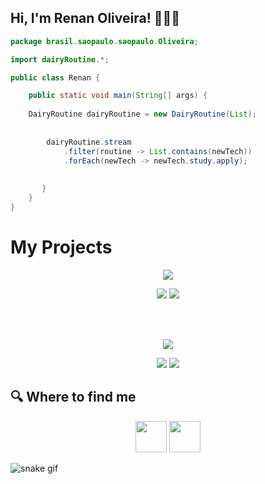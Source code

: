 
<h2> Hi, I'm Renan Oliveira! 🦾🤨🤳</h2>

```java
package brasil.saopaulo.saopaulo.Oliveira;

import dairyRoutine.*;

public class Renan {

    public static void main(String[] args) {
    
    DairyRoutine dairyRoutine = new DairyRoutine(List);
       
    
        dairyRoutine.stream
            .filter(routine -> List.contains(newTech))
            .forEach(newTech -> newTech.study.apply);
            
           
       }
    }
}
```
# My Projects 
<p align="center">
<a href="https://techblogproject.netlify.app/#/entrar"><img src="https://user-images.githubusercontent.com/89881203/180060444-cf4169d2-5df2-4aee-9414-05ae0d51358e.gif" width="auto"/></a>
</p>

<p align="center">    
<a href="https://github.com/RenanJar/TechBlog"><img src="https://user-images.githubusercontent.com/89881203/182221460-34574659-a858-461d-bdfe-ea4122ae7c8f.svg" width="auto"/></a>
<a href="https://github.com/RenanJar/TechBlogApi"><img src= "https://user-images.githubusercontent.com/89881203/182221192-5e8fa2f0-8f34-43a7-9d95-1d5cdeb516e7.svg" width="auto"/></a>
</p>
<br/>
<br/>
<p align="center">
<a href="https://eatitrestaurante.netlify.app/"><img src="https://user-images.githubusercontent.com/89881203/180086458-516415f7-dbcf-4ce4-a139-7bbc5bfad3f8.gif" width="auto"/></a>
</p>
<p align="center">    
<a href="https://github.com/Projeto-Integrador-EatIt/Frontend"><img src="https://user-images.githubusercontent.com/89881203/182220370-fb6f7830-f407-442c-ae48-40d81e339b3b.svg" width="auto"/></a>
<a href="https://github.com/Projeto-Integrador-EatIt/Backend"><img src= "https://user-images.githubusercontent.com/89881203/182220886-b645cb5c-0f2e-4b19-b4a3-a54c4dda118c.svg" width="auto"/></a>
</p>



## 🔍  Where to find me
<p align="center">
<a href="www.linkedin.com/in/renanjar"><img src="https://img.icons8.com/color/48/000000/linkedin.png" width="50px"/></a>
<a href="mailto:Renan.olive.nasc@gmail.com"><img src="https://img.icons8.com/fluent/48/000000/gmail.png" width="50px"/></a>
</p>

![snake gif](https://github.com/RenanJar/RenanJar/blob/output/github-contribution-grid-snake.svg)


